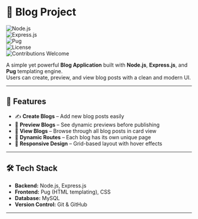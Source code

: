 # 📝 Blog Project  

![Node.js](https://img.shields.io/badge/Node.js-18.x-green?logo=node.js)  
![Express.js](https://img.shields.io/badge/Express.js-4.x-lightgrey?logo=express)  
![Pug](https://img.shields.io/badge/Pug-3.x-orange?logo=pug)  
![License](https://img.shields.io/badge/License-MIT-blue.svg)  
![Contributions Welcome](https://img.shields.io/badge/Contributions-Welcome-brightgreen.svg)  

A simple yet powerful **Blog Application** built with **Node.js**, **Express.js**, and **Pug** templating engine.  
Users can create, preview, and view blog posts with a clean and modern UI.  

---

## 🚀 Features  

- ✍️ **Create Blogs** – Add new blog posts easily  
- 👀 **Preview Blogs** – See dynamic previews before publishing  
- 📖 **View Blogs** – Browse through all blog posts in card view  
- 🔗 **Dynamic Routes** – Each blog has its own unique page  
- 🎨 **Responsive Design** – Grid-based layout with hover effects  

---

## 🛠️ Tech Stack  

- **Backend:** Node.js, Express.js  
- **Frontend:** Pug (HTML templating), CSS  
- **Database:** MySQL  
- **Version Control:** Git & GitHub  

---

  


